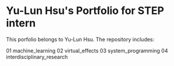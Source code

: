 # Yu-Lun Hsu's Portfolio for STEP intern
This porfolio belongs to Yu-Lun Hsu. The repository includes:

01 machine_learning
02 virtual_effects
03 system_programming
04 interdisciplinary_research

